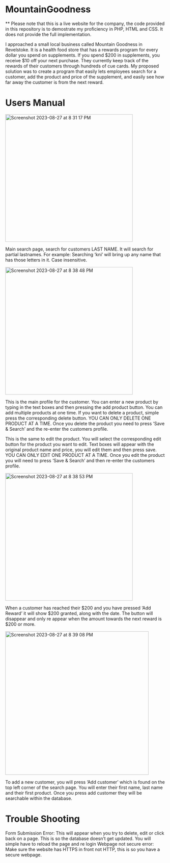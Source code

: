 # MountainGoodness
** Please note that this is a live website for the company, the code provided in this repository is to demostrate my proficiency in PHP, HTML and CSS. It does not provide the full implementation. 

I approached a small local business called Mountain Goodness in Revelstoke. It is a health food store that has a rewards program for every dollar you spend on supplements. If you spend $200 in supplements, you receive $10 off your next purchase. They currently keep track of the rewards of their customers through hundreds of cue cards. My proposed solution was to create a program that easily lets employees search for a customer, add the product and price of the supplement, and easily see how far away the customer is from the next reward.

# Users Manual
<img width="400" alt="Screenshot 2023-08-27 at 8 31 17 PM" src="https://github.com/ChloeEK/MountainGoodness/assets/77647819/577eb5ea-9d97-4d64-97dd-a2eccf73335a"> 

Main search page, search for customers LAST NAME. It will search for partial lastnames. For example: Searching ‘kni’ will bring up any name that has those letters in it.
Case insensitive.

<img width="400" alt="Screenshot 2023-08-27 at 8 38 48 PM" src="https://github.com/ChloeEK/MountainGoodness/assets/77647819/3d6fb4ca-6c7a-4db2-a17e-d7df070a9e6c">

This is the main profile for the customer. You can enter a new product by typing in the text boxes and then pressing the add product button. You can add multiple products at one time. If you want to delete a product, simple press the corresponding delete button. YOU CAN ONLY DELETE ONE PRODUCT AT A TIME. Once you delete the product you need to press ‘Save & Search’ and the re-enter the customers profile.

This is the same to edit the product. You will select the corresponding edit button for the product you want to edit. Text boxes will appear with the original product name and price, you will edit them and then press save. YOU CAN ONLY EDIT ONE PRODUCT AT A TIME. Once you edit the product you will need to press ‘Save & Search’ and then re-enter the customers profile.

<img width="400" alt="Screenshot 2023-08-27 at 8 38 53 PM" src="https://github.com/ChloeEK/MountainGoodness/assets/77647819/8cf25cd8-f9a5-48c6-b439-259f5864edbc">

When a customer has reached their $200 and you have pressed ‘Add Reward’ it will show $200 granted, along with the date. The button will disappear and only re appear when the amount towards the next reward is $200 or more.

<img width="450" alt="Screenshot 2023-08-27 at 8 39 08 PM" src="https://github.com/ChloeEK/MountainGoodness/assets/77647819/cb038f91-3caf-48cc-82f2-bfbdc3a1ed78">

To add a new customer, you will press ‘Add customer’ which is found on the top left corner of the search page. You will enter their first name, last name and their first product. Once you press add customer they will be searchable within the database.

# Trouble Shooting
Form Submission Error:
This will appear when you try to delete, edit or click back on a page. This is so the database doesn’t get updated. You will simple have to reload the page and re login
Webpage not secure error:
Make sure the website has HTTPS in front not HTTP, this is so you have a secure webpage.

